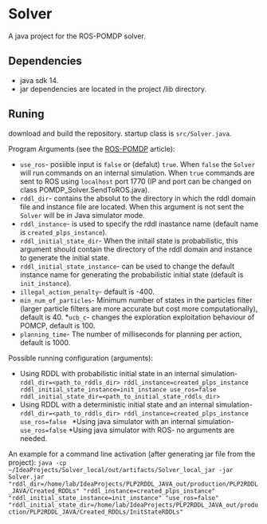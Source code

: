 # Solver
A java project for the ROS-POMDP solver.
 



## Dependencies
* java sdk 14.
* jar dependencies are located in the project /lib directory.

## Runing
download and build the repository.
startup class is `src/Solver.java`.

Program Arguments (see the [ROS-POMDP](https://github.com/orhaimwerthaim/Solver/blob/master/ROS-POMDP.pdf) article):
* `use_ros`- posiible input is `false` or (defalut) `true`. When `false` the `Solver` will run commands on an internal simulation. When `true` commands are sent to ROS using `localhost` port 1770 (IP and port can be changed on class POMDP_Solver.SendToROS.java). 
* `rddl_dir`- contains the absolut to the directory in which the rddl domain file and instance file are located. When this argument is not sent the `Solver` will be in Java simulator mode.
* `rddl_instance`- is used to specify the rddl inastance name (default name is `created_plps_instance`).
* `rddl_initial_state_dir`- When the initail state is probabilistic, this argument should contain the directory of the rddl domain and instance to generate the initial state.  
* `rddl_initial_state_instance`- can be used to change the default instance name for generating the probabilistic initial state (default is `init_instance`).
* `illegal_action_penalty`- default is -400.
* `min_num_of_particles`- Minimum number of states in the particles filter (larger particle filters are more accurate but cost more computationally), default is 40.
*`ucb_c`- changes the exploration exploitation behaviour of POMCP, default is 100.
* `planning_time`- The number of milliseconds for planning per action, default is 1000.

Possible running configuration (arguments):
* Using RDDL with probabilistic initial state in an internal simulation- `rddl_dir=<path_to_rddls_dir> rddl_instance=created_plps_instance rddl_initial_state_instance=init_instance use_ros=false rddl_initial_state_dir=<path_to_initial_state_rddls_dir>`
* Using RDDL with a deterministic initial state and an internal simulation- `rddl_dir=<path_to_rddls_dir> rddl_instance=created_plps_instance use_ros=false `
*Using java simulator with an internal simulation- `use_ros=false`
*Using java simulator with ROS- no arguments are needed.

An example for a command line activation (after generating jar file from the project):
`java -cp ~/IdeaProjects/Solver_local/out/artifacts/Solver_local_jar -jar Solver.jar "rddl_dir=/home/lab/IdeaProjects/PLP2RDDL_JAVA_out/production/PLP2RDDL_JAVA/Created_RDDLs" "rddl_instance=created_plps_instance" "rddl_initial_state_instance=init_instance" "use_ros=false" "rddl_initial_state_dir=/home/lab/IdeaProjects/PLP2RDDL_JAVA_out/production/PLP2RDDL_JAVA/Created_RDDLs/InitStateRDDLs"`

